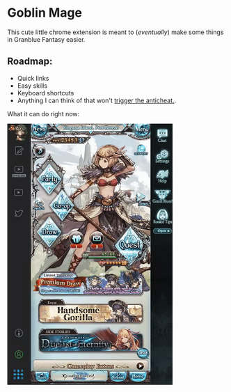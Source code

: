 # Goblin Mage

This cute little chrome extension is meant to (*eventually*) make some things in Granblue Fantasy easier.

## Roadmap:

- Quick links
- Easy skills
- Keyboard shortcuts
- Anything I can think of that won't [trigger the anticheat.](https://www.reddit.com/r/Granblue_en/comments/4ttmmj/cygame_banhack_detection_mechanic/).

What it can do right now:

![progress so far](https://raw.githubusercontent.com/andrensegura/gbfes/master/images/sofar.gif)